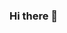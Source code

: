 ### Hi there 👋

<!--
**Rohith-Chittipolu/Rohith-Chittipolu**

- 🌱 I’m currently learning Java,Html,css,Javascript.
- 🤔 I’m looking for help with ...
- 📫 How to reach me: chrohith2808@gmail.com
- 😄 Pronouns: He
- ⚡ Fun fact: I love to travel and explore new places.
I aim to become a full stack devoloper in a reputed product based it firm after my masters.
